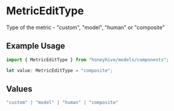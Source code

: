 # MetricEditType

Type of the metric - "custom", "model", "human" or "composite"

## Example Usage

```typescript
import { MetricEditType } from "honeyhive/models/components";

let value: MetricEditType = "composite";
```

## Values

```typescript
"custom" | "model" | "human" | "composite"
```